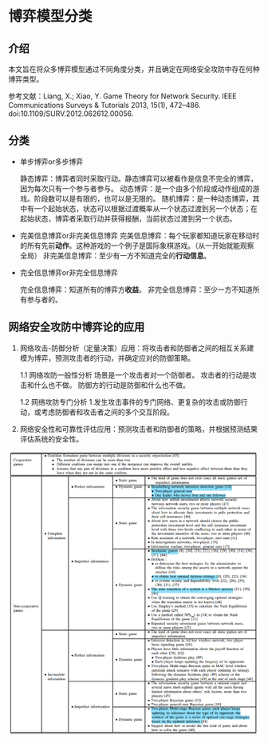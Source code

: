 
# 博弈模型分类

## 介绍

本文旨在将众多博弈模型通过不同角度分类，并且确定在网络安全攻防中存在何种博弈类型。

参考文献：Liang, X.; Xiao, Y. Game Theory for Network Security. IEEE Communications Surveys & Tutorials 2013, 15(1), 472–486. doi:10.1109/SURV.2012.062612.00056.

## 分类

- 单步博弈or多步博弈

    静态博弈：博弈者同时采取行动。静态博弈可以被看作是信息不完全的博弈，因为每次只有一个参与者参与。
    动态博弈：是一个由多个阶段或动作组成的游戏。阶段数可以是有限的，也可以是无限的。
    随机博弈：是一种动态博弈，其中有一个起始状态，状态可以根据过渡概率从一个状态过渡到另一个状态；在起始状态，博弈者采取行动并获得报酬，当前状态过渡到另一个状态。

- 完美信息博弈or非完美信息博弈
    完美信息博弈：每个玩家都知道玩家在移动时的所有先前**动作**。这种游戏的一个例子是国际象棋游戏。（从一开始就能观察全局）
    非完美信息博弈：至少有一方不知道完全的**行动信息**。

- 完全信息博弈or非完全信息博弈

    完全信息博弈：知道所有的博弈方**收益**。
    非完全信息博弈：至少一方不知道所有参与者的。

## 网络安全攻防中博弈论的应用

1. 网络攻击-防御分析（定量决策）应用：将攻击者和防御者之间的相互关系建模为博弈，预测攻击者的行动，并确定应对的防御策略。

    1.1 网络攻防一般性分析
        场景是一个攻击者对一个防御者。
        攻击者的行动是攻击和什么也不做。
        防御方的行动是防御和什么也不做。

    1.2 网络攻防专门分析
        1.发生攻击事件的专门网络、更复杂的攻击或防御行动，或考虑防御者和攻击者之间的多个交互阶段。

2. 网络安全性和可靠性评估应用：预测攻击者和防御者的策略，并根据预测结果评估系统的安全性。

![CSGT](image/CSGT.png)
